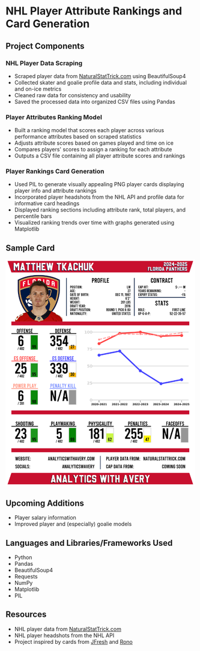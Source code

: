 # NHL Player Attribute Rankings and Card Generation

## Project Components

### NHL Player Data Scraping
- Scraped player data from [NaturalStatTrick.com](https://www.naturalstattrick.com/) using BeautifulSoup4  
- Collected skater and goalie profile data and stats, including individual and on-ice metrics  
- Cleaned raw data for consistency and usability
- Saved the processed data into organized CSV files using Pandas  

### Player Attributes Ranking Model
- Built a ranking model that scores each player across various performance attributes based on scraped statistics  
- Adjusts attribute scores based on games played and time on ice
- Compares players' scores to assign a ranking for each attribute  
- Outputs a CSV file containing all player attribute scores and rankings  

### Player Rankings Card Generation
- Used PIL to generate visually appealing PNG player cards displaying player info and attribute rankings  
- Incorporated player headshots from the NHL API and profile data for informative card headings  
- Displayed ranking sections including attribute rank, total players, and percentile bars  
- Visualized ranking trends over time with graphs generated using Matplotlib  

## Sample Card
![Sidney Crosby Player Card](src/assets/2024-2025_FLA_F_Matthew_Tkachuk.png)

## Upcoming Additions
- Player salary information  
- Improved player and (especially) goalie models  

## Languages and Libraries/Frameworks Used
- Python
- Pandas
- BeautifulSoup4
- Requests
- NumPy
- Matplotlib
- PIL

## Resources
- NHL player data from [NaturalStatTrick.com](https://www.naturalstattrick.com)  
- NHL player headshots from the NHL API  
- Project inspired by cards from [JFresh](https://x.com/JFreshHockey/with_replies) and [Rono](https://x.com/ronoanalyst?lang=en)  
